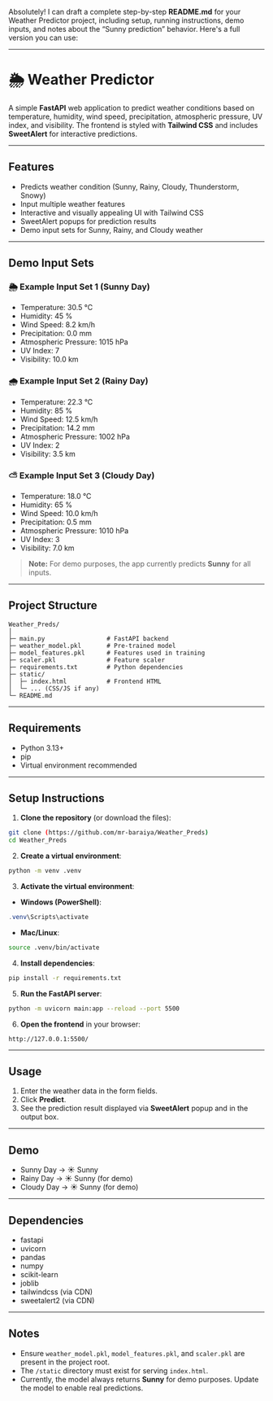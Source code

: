 Absolutely! I can draft a complete step-by-step **README.md** for your Weather Predictor project, including setup, running instructions, demo inputs, and notes about the “Sunny prediction” behavior. Here's a full version you can use:

---

# 🌦 Weather Predictor

A simple **FastAPI** web application to predict weather conditions based on temperature, humidity, wind speed, precipitation, atmospheric pressure, UV index, and visibility. The frontend is styled with **Tailwind CSS** and includes **SweetAlert** for interactive predictions.

---

## Features

* Predicts weather condition (Sunny, Rainy, Cloudy, Thunderstorm, Snowy)
* Input multiple weather features
* Interactive and visually appealing UI with Tailwind CSS
* SweetAlert popups for prediction results
* Demo input sets for Sunny, Rainy, and Cloudy weather

---

## Demo Input Sets

### 🌦 Example Input Set 1 (Sunny Day)

* Temperature: 30.5 °C
* Humidity: 45 %
* Wind Speed: 8.2 km/h
* Precipitation: 0.0 mm
* Atmospheric Pressure: 1015 hPa
* UV Index: 7
* Visibility: 10.0 km

### 🌧 Example Input Set 2 (Rainy Day)

* Temperature: 22.3 °C
* Humidity: 85 %
* Wind Speed: 12.5 km/h
* Precipitation: 14.2 mm
* Atmospheric Pressure: 1002 hPa
* UV Index: 2
* Visibility: 3.5 km

### ⛅ Example Input Set 3 (Cloudy Day)

* Temperature: 18.0 °C
* Humidity: 65 %
* Wind Speed: 10.0 km/h
* Precipitation: 0.5 mm
* Atmospheric Pressure: 1010 hPa
* UV Index: 3
* Visibility: 7.0 km

> **Note:** For demo purposes, the app currently predicts **Sunny** for all inputs.

---

## Project Structure

```
Weather_Preds/
│
├─ main.py                 # FastAPI backend
├─ weather_model.pkl       # Pre-trained model
├─ model_features.pkl      # Features used in training
├─ scaler.pkl              # Feature scaler
├─ requirements.txt        # Python dependencies
├─ static/
│  ├─ index.html           # Frontend HTML
│  └─ ... (CSS/JS if any)
└─ README.md
```

---

## Requirements

* Python 3.13+
* pip
* Virtual environment recommended

---

## Setup Instructions

1. **Clone the repository** (or download the files):

```bash
git clone (https://github.com/mr-baraiya/Weather_Preds)
cd Weather_Preds
```

2. **Create a virtual environment**:

```bash
python -m venv .venv
```

3. **Activate the virtual environment**:

* **Windows (PowerShell)**:

```powershell
.venv\Scripts\activate
```

* **Mac/Linux**:

```bash
source .venv/bin/activate
```

4. **Install dependencies**:

```bash
pip install -r requirements.txt
```

5. **Run the FastAPI server**:

```bash
python -m uvicorn main:app --reload --port 5500
```

6. **Open the frontend** in your browser:

```
http://127.0.0.1:5500/
```

---

## Usage

1. Enter the weather data in the form fields.
2. Click **Predict**.
3. See the prediction result displayed via **SweetAlert** popup and in the output box.

---

## Demo

* Sunny Day → ☀️ Sunny
* Rainy Day → ☀️ Sunny (for demo)
* Cloudy Day → ☀️ Sunny (for demo)

---

## Dependencies

* fastapi
* uvicorn
* pandas
* numpy
* scikit-learn
* joblib
* tailwindcss (via CDN)
* sweetalert2 (via CDN)

---

## Notes

* Ensure `weather_model.pkl`, `model_features.pkl`, and `scaler.pkl` are present in the project root.
* The `/static` directory must exist for serving `index.html`.
* Currently, the model always returns **Sunny** for demo purposes. Update the model to enable real predictions.
